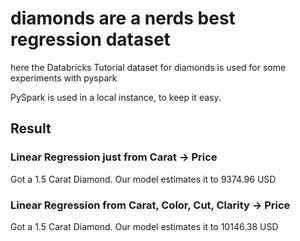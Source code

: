 # diamonds are a nerds best regression dataset

here the Databricks Tutorial dataset for diamonds is used for some experiments with pyspark

PySpark is used in a local instance, to keep it easy.

## Result

### Linear Regression just from Carat -> Price

Got a 1.5 Carat Diamond. Our model estimates it to 9374.96 USD    

### Linear Regression from Carat, Color, Cut, Clarity -> Price

Got a 1.5 Carat Diamond. Our model estimates it to 10146.38 USD
